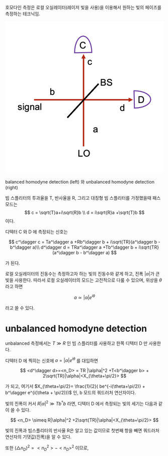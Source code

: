 호모다인 측정은 로컬 오실레이터(레이저 빛을 사용)을 이용해서 원하는 빛의 페이즈를 측정하는 테크닉임.

![homodyne.png](./img/homodyne.png)

balanced homodyne detection (left) 와 unbalanced homodyne detection (right)


빔 스플리터의 투과율을 T, 반사율을 R, 그리고 대칭형 빔 스플리터를 가정했을때 패스 모드는
$$
c = \sqrt{T}a+i\sqrt{R}b \\
d = i\sqrt{R}a +\sqrt{T}b
$$
이다.

디텍터 C 와 D 에 측정되는 신호는 

$$
c^\dagger c = Ta^\dagger a +Rb^\dagger b + i\sqrt{TR}(a^\dagger b - b^\dagger a)\\
d^\dagger d = TRa^\dagger a +Tb^\dagger b + i\sqrt{TR}(a^\dagger b - b^\dagger a)
$$

가 된다.

로컬 오실레이터의 진동수는 측정하고자 하는 빛의 진동수와 같게 하고, 진폭 $|\alpha|$가 큰 빛을 사용한다. 따라서 로컬 오실레이터의 모드는 고전적으로 다룰 수 있으며, 위상을 $\theta$ 라고 하면

$$
a \simeq |\alpha|e^{i\theta}
$$

라고 쓸 수 있다.

# unbalanced homodyne detection

unbalanced 측정에서는 $T \gg R$ 인 빔 스플리터를 사용하고 한쪽 디텍터 D 만 사용한다.

디텍터 D 에 찍히는 신호에 $a = |\alpha|e^{i\theta}$ 를 대입하면

$$
<d^\dagger d>=<n_D> = TR |\alpha|^2 +T<b^\dagger b> + 2\sqrt{TR}|\alpha|<X_{\theta+\pi/2}>
$$

가 되고, 여기서 $X_{\theta+\pi/2}= \frac{1}{2}( be^{-i(\theta+\pi/2)} + b^\dagger e^{i(\theta + \pi/2)})$ 인, b 모드의 쿼드러처 연산자이다.

빛의 진폭이 커서 $R|\alpha|^2 \gg Tb^\dagger b$ 라면, 디텍터 D 에서 측정되는 빛의 세기는 다음과 같이 쓸 수 있다.

$$
<n_D> \simeq R|\alpha|^2 +2\sqrt{TR}|\alpha|<X_{\theta+\pi/2}>
$$

빛의 진폭과 빔스플리터의 반사율 R은 알고 있는 값이므로 첫번째 항을 빼면 쿼드러처 연산자의 기댓값(진폭)을 알 수 있다.

또한 $(\triangle n_D)^2 = <n_D^2>-<n_D>^2$ 이므로,

